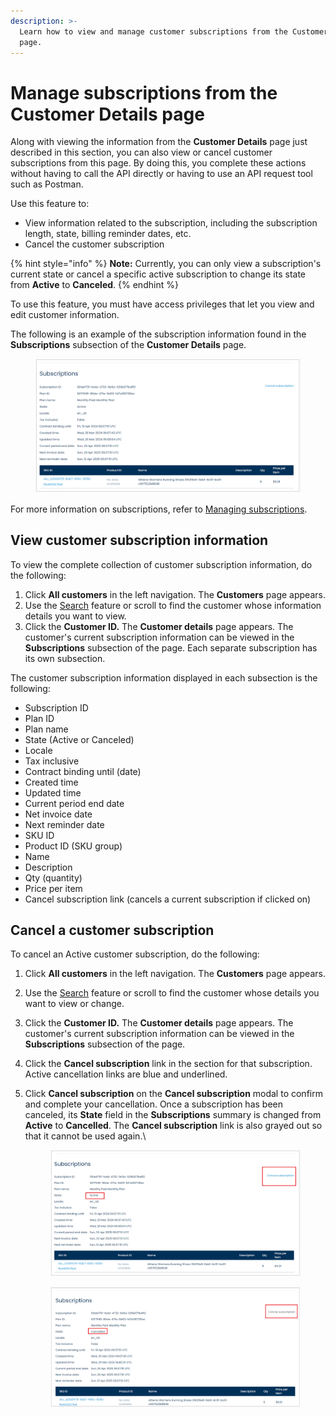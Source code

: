 ```yaml
---
description: >-
  Learn how to view and manage customer subscriptions from the Customer Details
  page.
---
```


# Manage subscriptions from the Customer Details page

Along with viewing the information from the **Customer Details** page just described in this section, you can also view or cancel customer subscriptions from this page. By doing this, you complete these actions without having to call the API directly or having to use an API request tool such as Postman.

Use this feature to:

* View information related to the subscription, including the subscription length, state, billing reminder dates, etc.
* Cancel the customer subscription

{% hint style="info" %}
**Note:** Currently, you can only view a subscription's current state or cancel a specific active subscription to change its state from **Active** to **Canceled**.
{% endhint %}

To use this feature, you must have access privileges that let you view and edit customer information. &#x20;

The following is an example of the subscription information found in the **Subscriptions** subsection of the **Customer Details** page.

<figure><img src="../../../.gitbook/assets/1 manage subcsrip.png" alt=""><figcaption></figcaption></figure>

For more information on subscriptions, refer to [Managing subscriptions](../../../integration-options/checkouts/subscriptions/).

## View customer subscription information

To view the complete collection of customer subscription information, do the following:

1. Click **All customers** in the left navigation. The **Customers** page appears.
2. Use the [Search](searching-for-customers.md) feature or scroll to find the customer whose information details you want to view.
3. Click the **Customer ID.** The **Customer details** page appears. The customer's current subscription information can be viewed in the **Subscriptions** subsection of the page. Each separate subscription has its own subsection.

The customer subscription information displayed in each subsection is the following:

* Subscription ID
* Plan ID&#x20;
* Plan name
* State (Active or Canceled)
* Locale
* Tax inclusive
* Contract binding until (date)
* Created time
* Updated time
* Current period end date
* Net invoice date
* Next reminder date
* SKU ID
* Product ID (SKU group)
* Name&#x20;
* Description
* Qty (quantity)
* Price per item
* Cancel subscription link (cancels a current subscription if clicked on)

## Cancel a customer subscription

To cancel an Active customer subscription, do the following:

1. Click **All customers** in the left navigation. The **Customers** page appears.
2. Use the [Search](searching-for-customers.md) feature or scroll to find the customer whose details you want to view or change.
3. Click the **Customer ID.** The **Customer details** page appears. The customer's current subscription information can be viewed in the **Subscriptions** subsection of the page.&#x20;
4. Click the **Cancel subscription** link in the section for that subscription. Active cancellation links are blue and underlined.&#x20;
5.  Click **Cancel subscription** on the **Cancel subscription** modal to confirm and complete your cancellation. Once a subscription has been canceled, its **State** field in the **Subscriptions** summary is changed from **Active** to **Cancelled**. The **Cancel subscription** link is also grayed out so that it cannot be used again.\


    <figure><img src="../../../.gitbook/assets/2 manage subcsrip active.png" alt=""><figcaption></figcaption></figure>



    <figure><img src="../../../.gitbook/assets/3 manage subcsrip cancelled.png" alt=""><figcaption></figcaption></figure>
